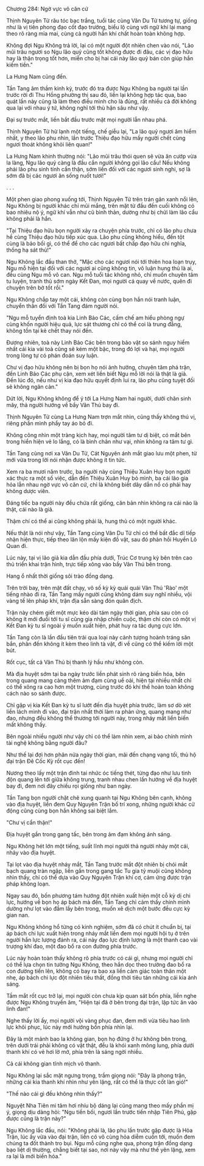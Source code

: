 




Chương 284: Ngờ vực vô căn cứ


Thịnh Nguyên Tử râu tóc bạc trắng, tuổi tác cùng Vân Du Tử tương tự, giống như là vị tiên phong đạo cốt đạo trưởng, biểu lộ cùng với ngữ khí lại mang theo rõ ràng mỉa mai, cùng cả người hắn khí chất hoàn toàn không hợp.

Không đợi Ngu Không trả lời, lại có một người đột nhiên chen vào nói, "Lão mũi trâu ngươi so Ngu lão quỷ cũng tốt không được đi đâu, các vị đạo hữu hay là thận trọng tốt hơn, miễn cho bị hai cái này lão quỷ bán còn giúp hắn kiếm tiền."

La Hưng Nam cũng đến.

Tần Tang âm thầm kinh kỳ, trước đó tra được Ngu Không ba người tại lần trước rời đi Thu Hồng phường thị sau đó, liền lại không hợp tác qua, bao quát lần này cũng là làm theo điều mình cho là đúng, rất nhiều cả đời không qua lại với nhau ý tứ, không nghĩ tới thù hận sâu như vậy.

Đại sự trước mắt, liền bắt đầu trước mặt mọi người lẫn nhau phá.

Thịnh Nguyên Tử hừ lạnh một tiếng, chế giễu lại, "La lão quỷ ngươi âm hiểm nhất, y theo lão phu nhìn, lần trước Thiệu đạo hữu mấy người chết cùng ngươi thoát không khỏi liên quan!"

La Hưng Nam khinh thường nói: "Lão mũi trâu thói quen sẽ vừa ăn cướp vừa la làng, Ngu lão quỷ càng là đầu cắn người không gọi lão cẩu! Nếu không phải lão phu sinh tính cẩn thận, sớm liền đối với các ngươi sinh nghi, sợ là sớm đã bị các ngươi ăn sống nuốt tươi!"

. . .

Một phen giao phong xuống tới, Thịnh Nguyên Tử trên trán gân xanh nổi lên, Ngu Không bị người khác chỉ mũi mắng, trên mặt từ đầu đến cuối không có bao nhiêu nộ ý, ngữ khí vẫn như cũ bình thản, dường như bị chửi làm lão cẩu không phải là hắn.

"Tại Thiệu đạo hữu bọn người xảy ra chuyện phía trước, chỉ có lão phu chưa hề cùng Thiệu đạo hữu tiếp xúc qua. Lão phu cũng không hiểu, đến tột cùng là bảo bối gì, có thể để cho các ngươi bất chấp đạo hữu chi nghĩa, thống hạ sát thủ!"

Ngu Không lắc đầu than thở, "Mặc cho các ngươi nói tới thiên hoa loạn trụy, Ngu mỗ hiện tại đối với các ngươi ai cũng không tin, vô luận hung thủ là ai, đều cùng Ngu mỗ vô can. Ngu mỗ tuổi tác không nhỏ, chỉ muốn chuyên tâm tu luyện, tranh thủ sớm ngày Kết Đan, mọi người cá quay về nước, quên đi chuyện trên bờ tốt rồi."

Ngu Không chắp tay một cái, không còn cùng bọn hắn nói tranh luận, chuyển thân đối với Tần Tang đám người nói.

"Ngu mỗ tuyển định toà kia Linh Bảo Các, cấm chế am hiểu phòng ngự cùng khốn người hiệu quả, lực sát thương chỉ có thể coi là trung đẳng, không tồn tại kẻ chết thay nói đến.

Đương nhiên, toà này Linh Bảo Các bên trong bảo vật so sánh nguy hiểm nhất cái kia vài toà cũng sẽ kém một bậc, trong đó lợi và hại, mọi người trong lòng tự có phán đoán suy luận.

Chư vị đạo hữu không nên bị bọn họ nói ảnh hưởng, chuyên tâm phá trận, đến Linh Bảo Các phụ cận, xem xét liền biết Ngu mỗ lời nói là thật là giả. Đến lúc đó, nếu như vị kia đạo hữu quyết định lui ra, lão phu cũng tuyệt đối sẽ không ngăn cản."

Dứt lời, Ngu Không không để ý tới La Hưng Nam hai người, dưới chân sinh mây, thả người hướng về bầy Vân Thú bay đi.

Thịnh Nguyên Tử cùng La Hưng Nam trợn mắt nhìn, cũng thấy không thú vị, riêng phần mình phẩy tay áo bỏ đi.

Không công nhìn một tràng kịch hay, mọi người tâm tư dị biệt, có mắt bên trong hiển hiện vẻ lo lắng, có là bình chân như vại, nhìn không ra tâm tư gì.

Tần Tang cùng nơi xa Vân Du Tử, Cát Nguyên ánh mắt giao lưu một phen, từ mới vừa trong lời nói nhận được không ít tin tức.

Xem ra ba mươi năm trước, ba người này cùng Thiệu Xuân Huy bọn người xác thực ra một số việc, dẫn đến Thiệu Xuân Huy bỏ mình, ba cái lão gia hỏa lẫn nhau ngờ vực vô căn cứ, chỉ là không biết dây dẫn nổ có phải hay không dược viên.

Đáng tiếc ba người này đều chứa rất giống, căn bản nhìn không ra cái nào là thật, cái nào là giả.

Thậm chí có thể ai cũng không phải là, hung thủ có một người khác.

Nếu thật là nói như vậy, Tần Tang cùng Vân Du Tử chỉ có thể bất đắc dĩ tiếp nhận hiện thực, tiếp theo lăn lộn mấy kiện đồ vật, sau đó phản hồi Huyền Lô Quan đi.

Lúc này, tại vị lão giả kia dẫn đầu phía dưới, Trúc Cơ trung kỳ bên trên cao thủ triển khai trận hình, trực tiếp xông vào bầy Vân Thú bên trong.

Hang ổ nhất thời giống sôi trào đồng dạng.

Trên trời bay, trên mặt đất chạy, vô số kỳ kỳ quái quái Vân Thú 'Rào' một tiếng nhào đi ra, Tần Tang mấy người cũng không dám suy nghĩ nhiều, vội vàng tế lên pháp khí, trận địa sẵn sàng đón quân địch.

Trận này chém giết một mực kéo dài tám ngày thời gian, phía sau còn có không ít mới đuổi tới tu sĩ cũng gia nhập chiến cuộc, thậm chí còn có một vị Kết Đan kỳ tu sĩ ngoài ý muốn xuất hiện, phát huy ra tác dụng cực lớn.

Tần Tang còn là lần đầu tiên trải qua loại này cảnh tượng hoành tráng săn bắn, phân đến không ít kèm theo linh tà vật, đi về cũng có thể kiếm lời một bút.

Rốt cục, tất cả Vân Thú bị thanh lý hầu như không còn.

Mà địa huyệt sớm tại ba ngày trước liền phát sinh rõ ràng biến hóa, bên trong quang mang càng thêm ảm đạm cùng uể oải, hiện tại nhiều nhất chỉ có thể xông ra cao hơn một trượng, cùng trước đó khí thế hoàn toàn không cách nào so sánh được.

Chỉ gặp vị kia Kết Đan kỳ tu sĩ lướt đến địa huyệt phía trước, làm sơ dò xét liền lách mình đi vào, đại trận nhất thời làm ra phản ứng, quang mang như đao, nhưng đều không thể thương tới người này, trong nháy mắt liền biến mất không thấy.

Bên ngoài nhiều người như vậy chỉ có thể làm nhìn xem, ai bảo chính mình tài nghệ không bằng người đâu?

Như thế lại đợi hơn phân nửa ngày thời gian, mãi đến chạng vạng tối, thủ hộ đại trận Đê Cốc Kỳ rốt cục đến!

Nương theo lấy một trận đinh tai nhức óc tiếng thét, từng đạo như lưu tinh độn quang lên tới giữa không trung, tranh nhau chen lấn hướng về địa huyệt bay đi, đem nơi đây chiếu rọi giống như ban ngày.

Tần Tang bọn người chặt chẽ xung quanh tại Ngu Không bên cạnh, không vào địa huyệt, liền đem Quy Nguyên Trận bố trí xong, những người khác cử động cũng cùng bọn hắn không sai biệt lắm.

"Chư vị cẩn thận!"

Địa huyệt gần trong gang tấc, bên trong ảm đạm không ánh sáng.

Ngu Không hét lớn một tiếng, suất lĩnh mọi người thả người nhảy một cái, nhảy vào địa huyệt.

Tại lọt vào địa huyệt nháy mắt, Tần Tang trước mắt đột nhiên bị chói mắt bạch quang tràn ngập, liền gần trong gang tấc Tu gia tỷ muội cũng không nhìn thấy, chỉ có thể dựa vào Quy Nguyên Trận khí cơ, cảm ứng được trận pháp không loạn.

Ngay sau đó, bốn phương tám hướng đột nhiên xuất hiện một cỗ kỳ dị chi lực, hướng về bọn họ áp bách mà đến, Tần Tang chỉ cảm thấy chính mình dường như lọt vào đầm lầy bên trong, muốn xê dịch một bước đều cực kỳ gian nan.

Ngu Không không hổ từng có kinh nghiệm, sớm đã có chút ít chuẩn bị, tại áp bách chi lực xuất hiện trong nháy mắt liền đem mọi người hội tụ ở trên người hắn lực lượng đánh ra, cái này đạo lực định lượng là một thanh cao vài trượng khí đao, một đao bổ ra con đường phía trước.

Lúc này hoàn toàn thấy không rõ phía trước có cái gì, nhưng mọi người chỉ có thể lựa chọn tin tưởng Ngu Không, theo hắn dọc theo trường đao bổ ra con đường tiến lên, không có bay ra bao xa liền cảm giác toàn thân một nhẹ, áp bách chi lực đột nhiên tiêu thất, đồng thời tiêu tán những cái kia ánh sáng.

Tầm mắt rốt cục trở lại, mọi người còn chưa kịp quan sát bốn phía, liền nghe được Ngu Không truyền âm, "Hiện tại đã ở bên trong đại trận, lập tức ăn vào linh đan!"

Nghe thấy lời ấy, mọi người vội vàng phục đan, đem mới vừa tiêu hao linh lực khôi phục, lúc này mới hướng bốn phía nhìn lại.

Đây là một mảnh bao la không gian, bọn họ đứng ở hư không bên trong, trên dưới trái phải không có vật thật, đều là khói xanh mông lung, phía dưới thanh khí có vẻ hơi lờ mờ, phía trên là sáng ngời nhiều.

Cả cái không gian tĩnh mịch vô thanh.

Ngu Không lại sắc mặt ngưng trọng, trầm giọng nói: "Đây là phong trận, những cái kia thanh khí nhìn như yên lặng, rất có thể là thực cốt làn gió!"

"Thế nào cái gì đều không nhìn thấy?"

Nguyệt Nha Tiên mi tâm hơi nhíu bộ dáng lại cũng mang theo mấy phần mị ý, giọng dịu dàng hỏi: "Ngu tiền bối, ngươi lần trước tiến nhập Tiên Phủ, gặp được cũng là trận này?"

Ngu Không lắc đầu, nói: "Không phải là, lão phu lần trước gặp được là Hỏa Trận, lúc ấy vừa vào đại trận, liền có vô cùng hỏa diễm cuốn tới, muốn đem chúng ta đốt thành tro bụi. Ngu mỗ cũng nghe qua, phong trận đồng dạng bạo liệt dị thường, chẳng biết tại sao, nơi này vậy mà như thế yên lặng, xem ra lại là mới biến hóa."




